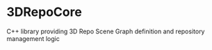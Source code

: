 3DRepoCore
==========

C++ library providing 3D Repo Scene Graph definition and repository management logic
